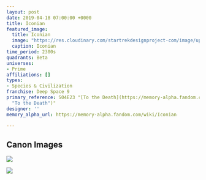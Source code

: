 ```yaml
---
layout: post
date: 2019-04-18 07:00:00 +0000
title: Iconian
featured_image:
  title: Iconian
  image: "https://res.cloudinary.com/startrekdesignproject-com/image/upload/v1555601758/Iconian.png"
  caption: Iconian
time_period: 2300s
quadrants: Beta
universes:
- Prime
affiliations: []
types:
- Species & Civilization
franchise: Deep Space 9
primary_reference: S04E23 "[To the Death](https://memory-alpha.fandom.com/wiki/To_the_Death
  "To the Death")"
designer: ''
memory_alpha_url: https://memory-alpha.fandom.com/wiki/Iconian

---
```

## Canon Images

![](https://res.cloudinary.com/startrekdesignproject-com/image/upload/v1555601758/Iconian1.jpg)

![](https://res.cloudinary.com/startrekdesignproject-com/image/upload/v1555601758/Iconian2.jpg)